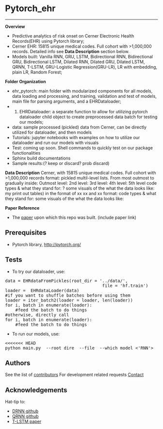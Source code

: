 # Pytorch_ehr
***************** 

**Overview**
* Predictive analytics of risk onset on Cerner Electronic Health Records(EHR) using Pytorch library;
* Cerner EHR: 15815 unique medical codes. Full cohort with >1,000,000 records. Detailed info see  **Data Description** section below.
* Models built: Vanilla RNN, GRU, LSTM, Bidirectional RNN, Bidirectional GRU, Bidirectional LSTM, Dilated RNN, Dilated GRU, Dilated LSTM, QRNN, T-LSTM, GRU-Logistic Regression(GRU-LR), LR with embedding, plain LR, Random Forest;


**Folder Organization**
* ehr_pytorch: main folder with modularized components for all models, data loading and processing, and training, validation and test of models, main file for parsing arguments, and a EHRDataloader;
* 1. EHRDataloader: a separate function to allow for utilizing pytorch dataloader child object to create preprocessed data batch for testing our models;
* data: sample processed (pickled) data from Cerner, can be directly utilized for dataloader, and then models
* Tutorials: jupyter notebooks with examples on how to utilize our dataloader and run our models with visuals
* Test: coming up soon. Shell commands to quickly test on our package functionalities
* Sphinx build documentations
* Sample results:(? keep or discard? prob discard) 


**Data Description**
Cerner, with 15815 unique medical codes. Full cohort with >1,000,000 records 
format: pickled multil-level lists. From most outmost to gradually inside:  Outmost level: 2nd level:  3rd level: 4th level:  5th level 
code types & what they stand for: ?
some visuals of the what the data looks like: my print out tables) 
in the format of xx xx and xx 
format: 
code types & what they stand for: 
some visuals of the what the data looks like: 

**Paper Reference**
* The [paper]() upon which this repo was built. (include paper link)


## Prerequisites

* Pytorch library, <http://pytorch.org/> 


## Tests


* To try our dataloader, use:
<pre>
data = EHRdataFromPickles(root_dir = '../data/', 
                                      file = 'hf.train')
loader =  EHRdataLoader(data)
#if you want to shuffle batches before using them 
loader = iter_batch2(loader = loader, len(loader))
for i, batch in enumerate(loader): 
    #feed the batch to do things 
#otherwise, directly call 
for i, batch in enumerate(loader): 
    #feed the batch to do things
</pre>

* To run our models, use:
<pre>
<<<<<<< HEAD
python main.py  --root_dire<your folder that contains data file>  --file <filename> --which_model <'RNN'>  --optimizer<'adam'>....
</pre>


## Authors

See the list of [contributors]( https://github.com/ZhiGroup/pytorch_ehr/graphs/contributors)
For development related requests [Contact](https://github.com/chocolocked)

## Acknowledgements

Hat-tip to:
* [DRNN github](https://github.com/zalandoresearch/pt-dilate-rnn)
* [QRNN github](https://github.com/salesforce/pytorch-qrnn)
* [T-LSTM paper](http://biometrics.cse.msu.edu/Publications/MachineLearning/Baytasetal_PatientSubtypingViaTimeAwareLSTMNetworks.pdf)




